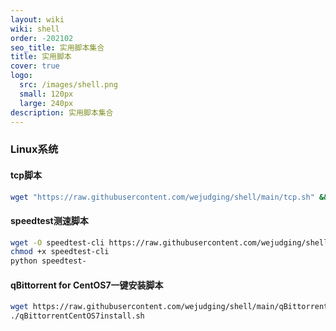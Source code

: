 ```yaml
---
layout: wiki
wiki: shell
order: -202102
seo_title: 实用脚本集合
title: 实用脚本
cover: true
logo:
  src: /images/shell.png
  small: 120px
  large: 240px
description: 实用脚本集合
---
```

### Linux系统

#### tcp脚本

```bash
wget "https://raw.githubusercontent.com/wejudging/shell/main/tcp.sh" && chmod +x tcp.sh && ./tcp.sh
```

#### speedtest测速脚本

```bash
wget -O speedtest-cli https://raw.githubusercontent.com/wejudging/shell/main/speedtest.py
chmod +x speedtest-cli
python speedtest-
```

#### qBittorrent for CentOS7一键安装脚本

```bash
wget https://raw.githubusercontent.com/wejudging/shell/main/qBittorrentCentOS7install.sh && chmod +x qBittorrentCentOS7install.sh
./qBittorrentCentOS7install.sh
```

